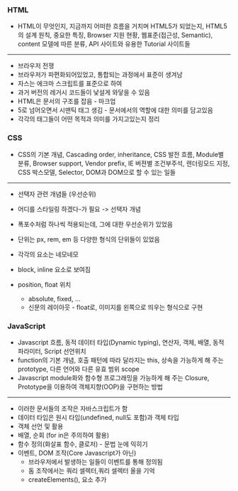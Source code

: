 ### HTML

- HTML이 무엇인지, 지금까지 어떠한 흐름을 거치며 HTML5가 되었는지, HTML5의 설계 원칙, 중요한 특징, Browser 지원 현황, 웹표준(접근성, Semantic), content 모델에 따른 분류, API 사이트와 유용한 Tutorial 사이트들

---



- 브라우저 전쟁
- 브라우저가 파편화되어있었고, 통합되는 과정에서 표준이 생겨남
- 자스는 에크마 스크립트를 표준으로 하여
- 과거 버전의 레거시 코드들이 낯설게 와닿을 수 있음
- HTML은 문서의 구조를 잡음 - 마크업
- 5로 넘어오면서 시맨틱 태그 생김 - 문서에서의 역할에 대한 의미를 담고있음
- 각각의 태그들이 어떤 목적과 의미를 가지고있는지 정리









### CSS

- CSS의 기본 개념, Cascading order, inheritance, CSS 발전 흐름, Module별 분류, Browser support, Vendor prefix, IE 버젼별 조건부주석, 렌더링모드 지정, CSS 박스모델, Selector, DOM과 DOM으로 할 수 있는 일들

---



- 선택자 관련 개념들 (우선순위)
- 어디를 스타일링 하겠다-가 필요 -> 선택자 개념
- 폭포수처럼 하나씩 적용되는데, 그에 대한 우선순위가 있었음
- 단위는 px, rem, em 등 다양한 형식의 단위들이 있었음
- 각각의 요소는 네모네모
- block, inline 요소로 보여짐

- position, float 위치
  - absolute, fixed, ...
  - 신문의 레이아웃 - float로, 이미지를 왼쪽으로 띄우는 형식으로 구현









### JavaScript

- Javascript 흐름, 동적 데이터 타입(Dynamic typing), 연산자, 객체, 배열, 동적 파라미터, Script 선언위치
- function의 기본 개념, 호출 패턴에 따라 달라지는 this, 상속을 가능하게 해 주는 prototype, 다른 언어와 다른 유효 범위 scope
- Javascript module화와 함수형 프로그래밍을 가능하게 해 주는 Closure, Prototype을 이용하여 객체지향(OOP)을 구현하는 방법

---



- 이러한 문서들의 조작은 자바스크립트가 함
- 데이터 타입은 원시 타입(undefined, null도 포함)과 객체 타입
- 객체 선언 및 활용
- 배열, 순회 (for in은 주의하여 활용)
- 함수 정의(화살표 함수, 클로저) - 문법 눈에 익히기
- 이벤트, DOM 조작(Core Javascript가 아닌)
  - 브라우저에서 발생하는 일들이 이벤트를 통해 정의됨
  - 돔 조작에서는 쿼리 셀렉터,쿼리 셀렉터 올을 기억
  - createElements(), 요소 추가

